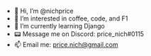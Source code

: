 - 👋 Hi, I’m @nichprice
- 👀 I’m interested in coffee, code, and F1
- 🌱 I’m currently learning Django
- 📟 Message me on Discord: price_nich#0115
- 📫 Email me: price.nich@gmail.com

<!---
Nichprice/Nichprice is a ✨ special ✨ repository because its `README.md` (this file) appears on your GitHub profile.
You can click the Preview link to take a look at your changes.
--->
